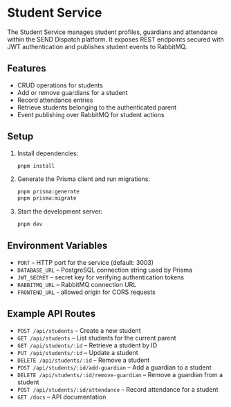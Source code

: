 # Student Service

The Student Service manages student profiles, guardians and attendance within the SEND Dispatch platform. It exposes REST endpoints secured with JWT authentication and publishes student events to RabbitMQ.

## Features

- CRUD operations for students
- Add or remove guardians for a student
- Record attendance entries
- Retrieve students belonging to the authenticated parent
- Event publishing over RabbitMQ for student actions

## Setup

1. Install dependencies:
   ```bash
   pnpm install
   ```
2. Generate the Prisma client and run migrations:
   ```bash
   pnpm prisma:generate
   pnpm prisma:migrate
   ```
3. Start the development server:
   ```bash
   pnpm dev
   ```

## Environment Variables

- `PORT` – HTTP port for the service (default: 3003)
- `DATABASE_URL` – PostgreSQL connection string used by Prisma
- `JWT_SECRET` – secret key for verifying authentication tokens
- `RABBITMQ_URL` – RabbitMQ connection URL
- `FRONTEND_URL` - allowed origin for CORS requests

## Example API Routes

- `POST /api/students` – Create a new student
- `GET /api/students` – List students for the current parent
- `GET /api/students/:id` – Retrieve a student by ID
- `PUT /api/students/:id` – Update a student
- `DELETE /api/students/:id` – Remove a student
- `POST /api/students/:id/add-guardian` – Add a guardian to a student
- `DELETE /api/students/:id/remove-guardian` – Remove a guardian from a student
- `POST /api/students/:id/attendance` – Record attendance for a student
- `GET /docs` – API documentation

